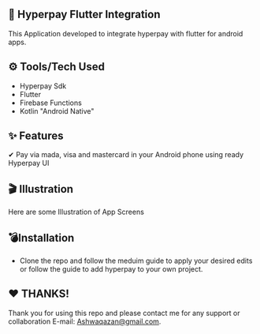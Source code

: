 ## 🤑 Hyperpay Flutter Integration 
This Application developed to integrate hyperpay with flutter for android apps.

## ⚙ Tools/Tech Used
- Hyperpay Sdk
- Flutter
- Firebase Functions
- Kotlin "Android Native"

## ✨ Features
✔ Pay via mada, visa and mastercard in your Android phone using ready Hyperpay UI

## 🎬 Illustration

Here are some Illustration of App Screens


## 💣Installation
- Clone the repo and follow the meduim guide to apply your desired edits or follow the guide to add hyperpay to your own project.

## ❤ THANKS!
Thank you for using this repo and please contact me for any support or collaboration E-mail: Ashwaqazan@gmail.com.
